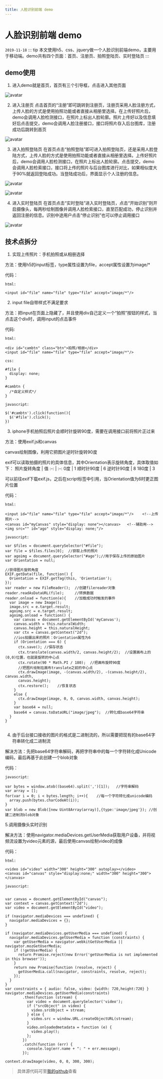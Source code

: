 ```yaml
---
title: 人脸识别前端 demo
---
```

# 人脸识别前端 demo
```2019-11-18```
::: tip 
本文使用h5、css、jquery做一个人脸识别前端demo，主要用于移动端。demo共有四个页面：首页、注册页、拍照登陆页、实时登陆页
:::
## demo使用
1. 进入demo就是首页，首页有三个引导框，点击进入其他页面

![avatar](./index.png)

2. 进入注册页
点击首页的“注册”即可跳转到注册页，注册页采用人脸注册方式，上传人脸的方式是使用拍照功能或者直接从相册里选择。在上传好照片后，demo会调用人脸检测接口，在照片上标出人脸轮廓。照片上传好以及信息填好后点击提交，demo会调用人脸注册接口，接口将照片存入后台图库，注册成功后跳转到首页

![avatar](./regist.png)

3. 进入拍照登陆页
在首页点击“拍照登陆”即可进入拍照登陆页，还是采用人脸登陆方式，上传人脸的方式是使用拍照功能或者直接从相册里选择。上传好照片后，demo会调用人脸检测接口，在照片上标出人脸轮廓。点击提交，demo会调用人脸检索接口，接口将上传的照片与后台图库进行对比，如果相似度大于90%就返回登陆成功。当登陆成功后，界面显示个人注册的信息。

![avatar](./login1.png)

![avatar](./login2.png)

4. 进入实时登陆页
在首页点击“实时登陆”进入实时登陆页，点击“开始识别”则开启摄像头，每两秒绘制图像并调用人脸检索接口，直至匹配成功，停止识别并返回注册的信息。识别中途用户点击“停止识别”也可以停止调用接口

![avatar](./realtime.png)

## 技术点拆分
1. 实现上传照片：手机拍照或从相册选择

方法：使用h5的input标签，type属性设置为file，accept属性设置为image/*

代码：
```
html:

<input id="file" name="file" type="file" accept="image/*"/>
```
2. input file自带样式不满足要求

方法：把input在页面上隐藏了，并且使用div自己定义一个“拍照”按钮的样式，当点击这个div时，调用input的点击事件

代码:
```
html:

<div id="cambtn" class="btn">拍照/相册</div> 
<input id="file" name="file" type="file" accept="image/*"/>
```
```
css:

#file {
  display: none;
}

#cambtn {
  /*自定义样式*/
}
```
```
javascript:

$('#cambtn').click(function(){
  $('#file').click();
})
```
3. iphone手机拍照后照片会顺时针旋转90度，需要在调用接口前将照片正过来

方法：使用exif.js和canvas

canvas绘制图像，利用它把图片逆时针旋转90度

exif可以读取拍摄的照片的具体信息，其中Orientation表示旋转角度，具体取值如下： 
照片旋转角度 | 值
:-: | :-: 
0度 | 1 
顺时针90度 | 6
逆时针90度 | 8
180度 | 3

可以前往exif下载exif.js，之后在script标签中引用，当Orientation值为6时更正图片位置

代码：
```
html:

<input id="file" name="file" type="file" accept="image/*"/>    <!--上传照片-->
<canvas id="myCanvas" style="display: none"></canvas>   <!--辅助用-->
<img src="" id="ago" style="display: none;"/>

```
```
javascript:

var $files = document.querySelector("#file");
var file = $files.files[0];  //获取上传的照片
var agoimg = document.querySelector("#ago");//用于保存上传的原始图片
var Orientation = null;

//获得图片旋转角度
EXIF.getData(file, function() {
  Orientation = EXIF.getTag(this, 'Orientation');
});
var reader = new FileReader();  //创建filereader对象
reader.readAsDataURL(file);     //转换数据
reader.onload = function(e){    //加载成功时触发的事件
  var image = new Image();
  image.src = e.target.result;
  agoimg.src = e.target.result;
  agoimg.onload = function() {
    var canvas = document.getElementById('myCanvas');
    canvas.width = this.naturalWidth;
    canvas.height = this.naturalHeight;
    var ctx = canvas.getContext("2d");
    //ios拍摄出来的照片：Orientation属性为6 
    if (Orientation === 6) {
      ctx.save(); //保存状态
      ctx.translate(canvas.width/2, canvas.height/2);  //设置画布上的(0,0)位置，也就是旋转的中心点
      ctx.rotate(90 * Math.PI / 180);  //把画布旋转90度
      //把图片绘制在画布translate之前的中心点
      ctx.drawImage(image, -(canvas.width/2), -(canvas.height/2), canvas.width, 
      canvas.height);   
      ctx.restore();    //恢复状态
    }
    else {
      ctx.drawImage(image, 0, 0, canvas.width, canvas.height);
    }
    var base64 = null;
    base64 = canvas.toDataURL("image/jpeg");  //转化成base64字符串
  }
}
         
```

4. 由于后台接口接收的图片的格式是二进制流的，所以需要把现有的base64字符串转化成二进制流

解决方法：先把base64字符串解码，再把字符串中的每一个字符转化成Unicode编码，最后再基于此创建一个blob对象

代码：
```
javascript:

var bytes = window.atob((base64).split(',')[1]);   //字符串解码
var array = [];
for(var i = 0; i < bytes.length; i++){    //每一个字符转化成unicode编码
  array.push(bytes.charCodeAt(i));
}
var blob = new Blob([new Uint8Array(array)],{type:'image/jpeg'}); //创建二进制流blob对象
```

5.调用摄像头实时识别

解决方法：使用navigator.mediaDevices.getUserMedia获取用户设备，并将视频流设置为video元素的源，最后使用canvas绘制video的成像

代码：
```
html: 

<video id="video" width="300" height="300" autoplay></video>
<canvas id="canvas" style="display:none;" width="300" height="300"></canvas>
```
```
javascript:


var canvas = document.getElementById("canvas");
var context = canvas.getContext("2d");
var video = document.getElementById("video");

if (navigator.mediaDevices === undefined) {
  navigator.mediaDevices = {};
}
      
if (navigator.mediaDevices.getUserMedia === undefined) {
  navigator.mediaDevices.getUserMedia = function (constraints) {
    var getUserMedia = navigator.webkitGetUserMedia || navigator.mozGetUserMedia;
    if (!getUserMedia) {
      return Promise.reject(new Error('getUserMedia is not implemented in this browser'));
    }
    return new Promise(function (resolve, reject) {
      getUserMedia.call(navigator, constraints, resolve, reject);
    });
  }
}
var constraints = { audio: false, video: {width: 720,height:720} }
navigator.mediaDevices.getUserMedia(constraints)
        .then(function (stream) {
          var video = document.querySelector('video');
          if ("srcObject" in video) {
            video.srcObject = stream;
          } else {
            video.src = window.URL.createObjectURL(stream);
          }
          video.onloadedmetadata = function (e) {
            video.play();
          };
        })
        .catch(function (err) {
          console.log(err.name + ": " + err.message);
        });
      
context.drawImage(video, 0, 0, 300, 300);
```
> 具体源代码可至[我的github](https://github.com/smilechenjia/face)查看